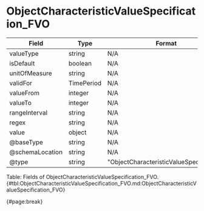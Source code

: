<!--
    ATTENTION: This file was generated via gradle!
               Do NOT manually edit this file! Any such changes will be overwritten!
-->

# ObjectCharacteristicValueSpecification_FVO

| Field | Type | Format | Required |
| ------- | ------- | ------- | --- |
| valueType | string | N/A | No |
| isDefault | boolean | N/A | No |
| unitOfMeasure | string | N/A | No |
| validFor | TimePeriod | N/A | No |
| valueFrom | integer | N/A | No |
| valueTo | integer | N/A | No |
| rangeInterval | string | N/A | No |
| regex | string | N/A | No |
| value | object | N/A | No |
| @baseType | string | N/A | No |
| @schemaLocation | string | N/A | No |
| @type | string | "ObjectCharacteristicValueSpecification" | Yes |

Table: Fields of ObjectCharacteristicValueSpecification_FVO. {#tbl:ObjectCharacteristicValueSpecification_FVO.md:ObjectCharacteristicValueSpecification_FVO}

{#page:break}
